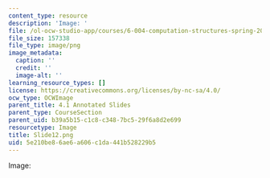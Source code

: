 ```yaml
---
content_type: resource
description: 'Image: '
file: /ol-ocw-studio-app/courses/6-004-computation-structures-spring-2017/5e210be86ae6a606c1da441b528229b5_Slide12.png
file_size: 157338
file_type: image/png
image_metadata:
  caption: ''
  credit: ''
  image-alt: ''
learning_resource_types: []
license: https://creativecommons.org/licenses/by-nc-sa/4.0/
ocw_type: OCWImage
parent_title: 4.1 Annotated Slides
parent_type: CourseSection
parent_uid: b39a5b15-c1c8-c348-7bc5-29f6a8d2e699
resourcetype: Image
title: Slide12.png
uid: 5e210be8-6ae6-a606-c1da-441b528229b5
---
```

Image: 
